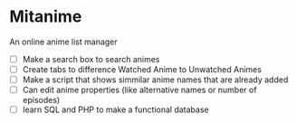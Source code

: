 # Mitanime
An online anime list manager

- [ ] Make a search box to search animes
- [ ] Create tabs to difference Watched Anime to Unwatched Animes
- [ ] Make a script that shows simmilar anime names that are already added
- [ ] Can edit anime properties (like alternative names or number of episodes)
- [ ] learn SQL and PHP to make a functional database
